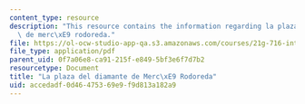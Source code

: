 ```yaml
---
content_type: resource
description: "This resource contains the information regarding la plaza del diamante\
  \ de merc\xE9 rodoreda."
file: https://ol-ocw-studio-app-qa.s3.amazonaws.com/courses/21g-716-introduction-to-contemporary-hispanic-literature-spring-2005/accedadf0d46475369e9f9d813a182a9_MIT21G_716S05_thir_essay.pdf
file_type: application/pdf
parent_uid: 0f7a06e8-ca91-215f-e849-5bf3e6f7d7b2
resourcetype: Document
title: "La plaza del diamante de Merc\xE9 Rodoreda"
uid: accedadf-0d46-4753-69e9-f9d813a182a9
---
```

